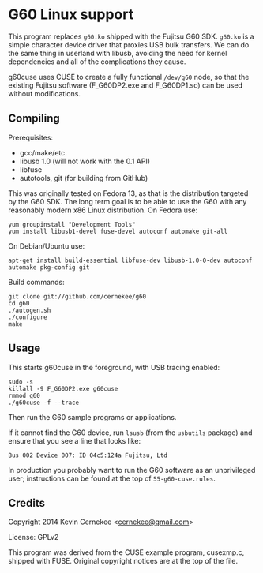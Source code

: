 G60 Linux support
=================

This program replaces <code>g60.ko</code> shipped with the Fujitsu G60 SDK.
<code>g60.ko</code> is a simple character device driver that proxies USB
bulk transfers.  We can do the same thing in userland with libusb, avoiding
the need for kernel dependencies and all of the complications they cause.

g60cuse uses CUSE to create a fully functional <code>/dev/g60</code> node,
so that the existing Fujitsu software (F\_G60DP2.exe and F\_G60DP1.so) can
be used without modifications.

Compiling
---------

Prerequisites:

 * gcc/make/etc.
 * libusb 1.0 (will not work with the 0.1 API)
 * libfuse
 * autotools, git (for building from GitHub)

This was originally tested on Fedora 13, as that is the distribution targeted
by the G60 SDK.  The long term goal is to be able to use the G60 with any
reasonably modern x86 Linux distribution.  On Fedora use:

    yum groupinstall "Development Tools"
    yum install libusb1-devel fuse-devel autoconf automake git-all

On Debian/Ubuntu use:

    apt-get install build-essential libfuse-dev libusb-1.0-0-dev autoconf automake pkg-config git

Build commands:

    git clone git://github.com/cernekee/g60
    cd g60
    ./autogen.sh
    ./configure
    make

Usage
-----

This starts g60cuse in the foreground, with USB tracing enabled:

    sudo -s
    killall -9 F_G60DP2.exe g60cuse
    rmmod g60
    ./g60cuse -f --trace

Then run the G60 sample programs or applications.

If it cannot find the G60 device, run <code>lsusb</code> (from the
<code>usbutils</code> package) and ensure that you see a line that looks
like:

    Bus 002 Device 007: ID 04c5:124a Fujitsu, Ltd

In production you probably want to run the G60 software as an unprivileged
user; instructions can be found at the top of <code>55-g60-cuse.rules</code>.

Credits
-------

Copyright 2014 Kevin Cernekee &lt;cernekee@gmail.com&gt;

License: GPLv2

This program was derived from the CUSE example program, cusexmp.c, shipped
with FUSE.  Original copyright notices are at the top of the file.
